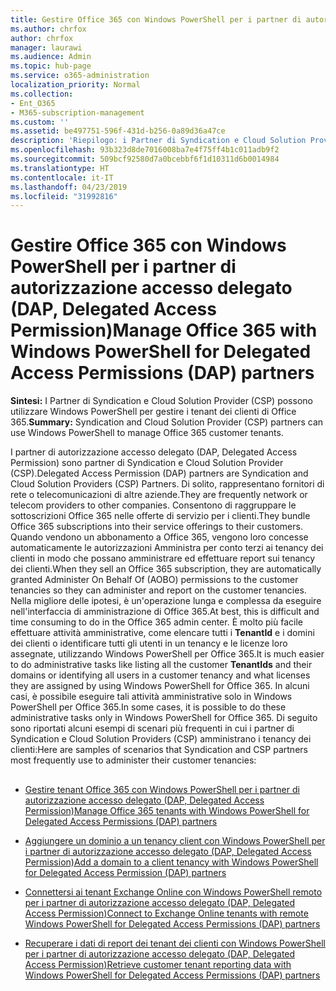 ```yaml
---
title: Gestire Office 365 con Windows PowerShell per i partner di autorizzazione accesso delegato (DAP, Delegated Access Permission)
ms.author: chrfox
author: chrfox
manager: laurawi
ms.audience: Admin
ms.topic: hub-page
ms.service: o365-administration
localization_priority: Normal
ms.collection:
- Ent_O365
- M365-subscription-management
ms.custom: ''
ms.assetid: be497751-596f-431d-b256-0a89d36a47ce
description: 'Riepilogo: i Partner di Syndication e Cloud Solution Provider (CSP) possono utilizzare Windows PowerShell per gestire i tenant dei clienti di Office 365.'
ms.openlocfilehash: 93b323d8de7016008ba7e4f75ff4b1c011adb9f2
ms.sourcegitcommit: 509bcf92580d7a0bcebbf6f1d10311d6b0014984
ms.translationtype: HT
ms.contentlocale: it-IT
ms.lasthandoff: 04/23/2019
ms.locfileid: "31992816"
---
```

# <a name="manage-office-365-with-windows-powershell-for-delegated-access-permissions-dap-partners"></a><span data-ttu-id="79518-103">Gestire Office 365 con Windows PowerShell per i partner di autorizzazione accesso delegato (DAP, Delegated Access Permission)</span><span class="sxs-lookup"><span data-stu-id="79518-103">Manage Office 365 with Windows PowerShell for Delegated Access Permissions (DAP) partners</span></span>

 <span data-ttu-id="79518-104">**Sintesi:** I Partner di Syndication e Cloud Solution Provider (CSP) possono utilizzare Windows PowerShell per gestire i tenant dei clienti di Office 365.</span><span class="sxs-lookup"><span data-stu-id="79518-104">**Summary:** Syndication and Cloud Solution Provider (CSP) partners can use Windows PowerShell to manage Office 365 customer tenants.</span></span>
  
<span data-ttu-id="79518-105">I partner di autorizzazione accesso delegato (DAP, Delegated Access Permission) sono partner di Syndication e Cloud Solution Provider (CSP).</span><span class="sxs-lookup"><span data-stu-id="79518-105">Delegated Access Permission (DAP) partners are Syndication and Cloud Solution Providers (CSP) Partners.</span></span> <span data-ttu-id="79518-106">Di solito, rappresentano fornitori di rete o telecomunicazioni di altre aziende.</span><span class="sxs-lookup"><span data-stu-id="79518-106">They are frequently network or telecom providers to other companies.</span></span> <span data-ttu-id="79518-107">Consentono di raggruppare le sottoscrizioni Office 365 nelle offerte di servizio per i clienti.</span><span class="sxs-lookup"><span data-stu-id="79518-107">They bundle Office 365 subscriptions into their service offerings to their customers.</span></span> <span data-ttu-id="79518-108">Quando vendono un abbonamento a Office 365, vengono loro concesse automaticamente le autorizzazioni Amministra per conto terzi ai tenancy dei clienti in modo che possano amministrare ed effettuare report sui tenancy dei clienti.</span><span class="sxs-lookup"><span data-stu-id="79518-108">When they sell an Office 365 subscription, they are automatically granted Administer On Behalf Of (AOBO) permissions to the customer tenancies so they can administer and report on the customer tenancies.</span></span> <span data-ttu-id="79518-109">Nella migliore delle ipotesi, è un'operazione lunga e complessa da eseguire nell'interfaccia di amministrazione di Office 365.</span><span class="sxs-lookup"><span data-stu-id="79518-109">At best, this is difficult and time consuming to do in the Office 365 admin center.</span></span> <span data-ttu-id="79518-110">È molto più facile effettuare attività amministrative, come elencare tutti i **TenantId** e i domini dei clienti o identificare tutti gli utenti in un tenancy e le licenze loro assegnate, utilizzando Windows PowerShell per Office 365.</span><span class="sxs-lookup"><span data-stu-id="79518-110">It is much easier to do administrative tasks like listing all the customer **TenantIds** and their domains or identifying all users in a customer tenancy and what licenses they are assigned by using Windows PowerShell for Office 365.</span></span> <span data-ttu-id="79518-111">In alcuni casi, è possibile eseguire tali attività amministrative solo in Windows PowerShell per Office 365.</span><span class="sxs-lookup"><span data-stu-id="79518-111">In some cases, it is possible to do these administrative tasks only in Windows PowerShell for Office 365.</span></span> <span data-ttu-id="79518-112">Di seguito sono riportati alcuni esempi di scenari più frequenti in cui i partner di Syndication e Cloud Solution Providers (CSP) amministrano i tenancy dei clienti:</span><span class="sxs-lookup"><span data-stu-id="79518-112">Here are samples of scenarios that Syndication and CSP partners most frequently use to administer their customer tenancies:</span></span>
  
## 

- [<span data-ttu-id="79518-113">Gestire tenant Office 365 con Windows PowerShell per i partner di autorizzazione accesso delegato (DAP, Delegated Access Permission)</span><span class="sxs-lookup"><span data-stu-id="79518-113">Manage Office 365 tenants with Windows PowerShell for Delegated Access Permissions (DAP) partners</span></span>](manage-office-365-tenants-with-windows-powershell-for-delegated-access-permissio.md)
    
- [<span data-ttu-id="79518-114">Aggiungere un dominio a un tenancy client con Windows PowerShell per i partner di autorizzazione accesso delegato (DAP, Delegated Access Permission)</span><span class="sxs-lookup"><span data-stu-id="79518-114">Add a domain to a client tenancy with Windows PowerShell for Delegated Access Permission (DAP) partners</span></span>](add-a-domain-to-a-client-tenancy-with-windows-powershell-for-delegated-access-pe.md)
    
- [<span data-ttu-id="79518-115">Connettersi ai tenant Exchange Online con Windows PowerShell remoto per i partner di autorizzazione accesso delegato (DAP, Delegated Access Permission)</span><span class="sxs-lookup"><span data-stu-id="79518-115">Connect to Exchange Online tenants with remote Windows PowerShell for Delegated Access Permissions (DAP) partners</span></span>](connect-to-exchange-online-tenants-with-remote-windows-powershell-for-delegated.md)
    
- [<span data-ttu-id="79518-116">Recuperare i dati di report dei tenant dei clienti con Windows PowerShell per i partner di autorizzazione accesso delegato (DAP, Delegated Access Permission)</span><span class="sxs-lookup"><span data-stu-id="79518-116">Retrieve customer tenant reporting data with Windows PowerShell for Delegated Access Permissions (DAP) partners</span></span>](retrieve-customer-tenant-reporting-data-with-windows-powershell-for-delegated-ac.md)
    

    

